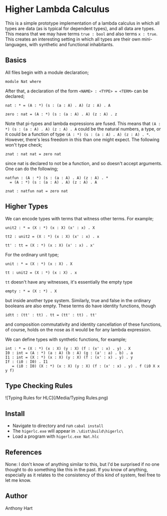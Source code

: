# Higher Lambda Calculus

This is a simple prototype implementation of a lambda calculus
in which all types are data (as is typical for dependent types),
and all data are types. This means that we may have terms
`true : bool` and also terms `x : true`. This creates an interesting
setting in which all types are their own mini-languages, with synthetic
and functional inhabitants.

## Basics

All files begin with a module declaration;

```
module Nat where
```

After that, a declaration of the form `<NAME> : <TYPE> = <TERM>`
can be declared;
```
nat : * = (A : *) (s : (a : A) . A) (z : A) . A

zero : nat = (A : *) (s : (a : A) . A) (z : A) . z
```

Note that pi-types and lambda expressions are fused. This means that
`(A : *) (s : (a : A) . A) (z : A) . A` could be the natural numbers,
a type, or it could be a function of type `(A : *) (s : (a : A) . A) (z : A) . *`.
However, there's less freedom in this than one might expect. The following won't
type check;

```
znat : nat nat = zero nat
```

since nat is declared to not be a function, and so doesn't accept arguments.
One can do the following;

```
natfun : (A : *) (s : (a : A) . A) (z : A) . *
  = (A : *) (s : (a : A) . A) (z : A) . A

znat : natfun nat = zero nat
```

## Higher Types

We can encode types with terms that witness other terms. For example;

```
unit2 : * = (X : *) (x : X) (x' : x) . X

tt2 : unit2 = (X : *) (x : X) (x' : x) . x

tt' : tt = (X : *) (x : X) (x' : x) . x'

```

For the ordinary unit type;

```
unit : * = (X : *) (x : X) . X

tt : unit2 = (X : *) (x : X) . x
```

`tt` doesn't have any witnesses, it's essentially the empty type

```
empty : * = (X : *) . X

```

but inside another type system. Similarly, true and false in the
ordinary booleans are also empty. These terms do have identity functions,
though

```
idtt : (tt' : tt) . tt = (tt' : tt) . tt'
```

and composition commutativity and identity cancellation of these functions, of course, 
holds on the nose as it would be for any lambda expression.

We can define types with synthetic functions, for example;

```
int : * = (X : *) (x : X) (y : X) (f : (x' : x) . y) . X
I0 : int = (A : *) (a : A) (b : A) (g : (a' : a) . b) . a
I1 : int = (X : *) (x : X) (y : X) (f : (x' : x) . y) . y
If : (i0 : I0) . I1
   = (i0 : I0) (X : *) (x : X) (y : X) (f : (x' : x) . y) . f (i0 X x y f)
```

## Type Checking Rules

![Typing Rules for HLC](/Media/Typing Rules.png)

## Install

* Navigate to directory and run `cabal install`
* The `higerlc.exe` will appear in `.\dist\build\higerlc\`
* Load a program with `higerlc.exe Nat.hlc`

## References

None: I don't know of anything similar to this, but I'd be surprised if no one
thought to do something like this in the past. If you know of anything, especially
as it relates to the consistency of this kind of system, feel free to let me know.

## Author

Anthony Hart
